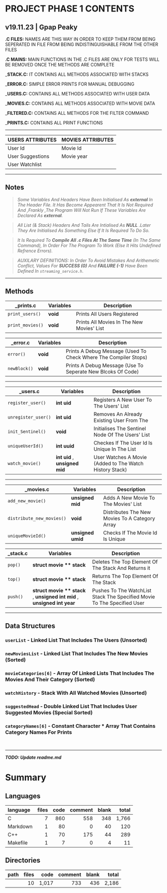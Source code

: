 # PROJECT PHASE 1 CONTENTS

## __v19.11.23__ __|__  __Gpap Peaky__

__.C FILES:__ NAMES ARE THIS WAY IN ORDER TO KEEP THEM FROM BEING SEPERATED IN FILE FROM BEING INDISTINGUISHABLE FROM THE OTHER FILES

__.C MAINS:__ MAIN FUNCTIONS IN THE .C FILES ARE ONLY FOR TESTS WILL BE REMOVED ONCE THE METHODS ARE COMPLETE

___STACK.C:__  IT CONTAINS ALL METHODS ASSOCIATED WITH STACKS

___ERROR.C:__ SIMPLE ERROR PRINTS FOR MANUAL DEBUGGING

___USERS.C:__    CONTAINS ALL METHODS ASSOCIATED WITH USER DATA

___MOVIES.C:__   CONTAINS ALL METHODS ASSOCIATED WITH MOVIE DATA

___FILTERED.C:__ CONTAINS ALL METHODS FOR THE FILTER COMMAND

___PRINTS.C:__ CONTAINS ALL PRINT FUNCTIONS

---

|USERS ATTRIBUTES|MOVIES ATTRIBUTES|
|-----|------|
|User Id|Movie Id|
|User Suggestions|Movie year|
|User Watchlist|
---

## Notes

> *Some Variables And Headers Have Been Initialised As **external** In The Header File. It Has Become Appearent That It Is Not Required And ,Frankly ,The Program Will Not Run If These Variables Are Declared As **external**.*

> *All List (& Stack) Headers And Tails Are Intialised As **NULL** .Later They Are Initialised As Something Else If It Is Required To Do So.*

> *It Is Required To **Compile All .c Files At The Same Time** (In The Same Command), In Order For The Program To Work *(Else It Hits Undefined Refrence Errors)*.*

> *AUXILARY DEFINITIONS: In Order To Avoid Mistakes And Arithemetic Conflict, Values For **SUCCESS (0)** And **FAILURE (-1)** Have Been Defined In `streaming_service.h`*.
---
## Methods

|_prints.c | Variables | Description |
|-|-|-|
|`print_users()`| **void** |Prints All Users Registered|
|`print_movies()`| **void** | Prints All Movies In The New Movies' List|

|_error.c| Variables | Description |
|--|--|--|
`error()` | **void** |Prints A Debug Message (Used To Check Where The Compiler Stops) |
|`newBlock()`| **void** | Prints A Debug Message (Use To Seperate New Blcoks Of Code)|

---

|_users.c| Variables | Description|
|-|-|-|
`register_user()` | **int uid**  | Registers A New User To The Users' List|
`unregister_user()`|**int uid** | Removes An Already Existing User From The| Users' List
`init_Sentinel()`| **void** | Initialises The Sentinel Node Of The Users' List|
|`uniqueUserId()`| **int uuid** | Checkes If The User Id Is Unique In The List|
|`watch_movie()`| **int uid** , **unsigned mid**| User Watches A Movie (Added to The Watch History Stack)|
---

|_movies.c| Variables| Description|
|-|-|-|
|`add_new_movie()`| **unsigned mid** | Adds A New Movie To The Movies' List
|`distribute_new_movies()`| **void** | Distributes The New Movies To A Category Array|
|`uniqueMovieId()`| **unsigned umid** | Checks If The Movie Id Is Unique|

|_stack.c| Variables | Description |
|-|-|-|
|`pop()`| **struct movie ** stack** | Deletes The Top Element Of The Stack And Returns it|
|`top()`| **struct movie ** stack** | Returns The Top Element Of The Stack |
|`push()`| **struct movie ** stack** , **unsigned int mid** , **unsigned int year**| Pushes To The WatchList Stack The Specified Movie To The Specified User |
---

## Data Structures

###  `userList` - Linked List That Includes The Users (Unsorted)

### `newMoviesList` - Linked List That Includes The New Movies (Sorted)

### `movieCategories[6]` - Array Of Linked Lists That Includes The Movies And       Their                     Category (Sorted)

### `watchHistory` - Stack With All Watched Movies (Unsorted)

### `suggestedHead` - Double Linked List That Includes User Suggested Movies (Special Sorted)

### `categoryNames[6]` - Constant Character * Array That Contains Category Names For Prints
⠀
___

___TODO: Update readme.md___

# Summary

## Languages
| language | files | code | comment | blank | total |
| :--- | ---: | ---: | ---: | ---: | ---: |
| C | 7 | 860 | 558 | 348 | 1,766 |
| Markdown | 1 | 80 | 0 | 40 | 120 |
| C++ | 1 | 70 | 175 | 44 | 289 |
| Makefile | 1 | 7 | 0 | 4 | 11 |

## Directories
| path | files | code | comment | blank | total |
| :--- | ---: | ---: | ---: | ---: | ---: |
|  | 10 | 1,017 | 733 | 436 | 2,186 |